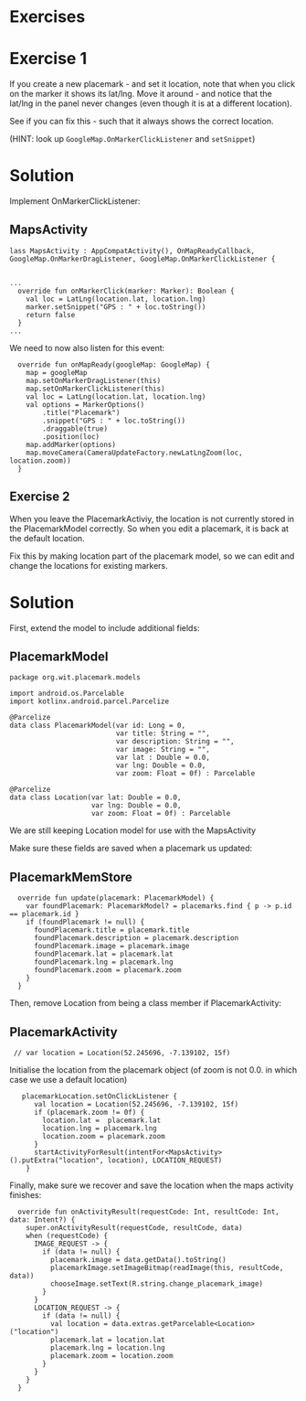 # Exercises

# Exercise 1

If you create a new placemark - and set it location, note that when you click on the marker it shows its lat/lng. Move it around - and notice that the lat/lng in the panel never changes (even though it is at a different location).

See if you can fix this - such that it always shows the correct location.

(HINT: look up `GoogleMap.OnMarkerClickListener` and `setSnippet`)

# Solution


Implement OnMarkerClickListener:

## MapsActivity

~~~
lass MapsActivity : AppCompatActivity(), OnMapReadyCallback,  GoogleMap.OnMarkerDragListener, GoogleMap.OnMarkerClickListener {


...
  override fun onMarkerClick(marker: Marker): Boolean {
    val loc = LatLng(location.lat, location.lng)
    marker.setSnippet("GPS : " + loc.toString())
    return false
  }
...
~~~

We need to now also listen for this event:

~~~
  override fun onMapReady(googleMap: GoogleMap) {
    map = googleMap
    map.setOnMarkerDragListener(this)
    map.setOnMarkerClickListener(this)
    val loc = LatLng(location.lat, location.lng)
    val options = MarkerOptions()
        .title("Placemark")
        .snippet("GPS : " + loc.toString())
        .draggable(true)
        .position(loc)
    map.addMarker(options)
    map.moveCamera(CameraUpdateFactory.newLatLngZoom(loc, location.zoom))
  }
~~~

## Exercise 2

When you leave the PlacemarkActiviy, the location is not currently stored in the PlacemarkModel correctly. So when you edit a placemark, it is back at the default location.

Fix this by making location part of the placemark model, so we can edit and change the locations for existing markers.

# Solution

First, extend the model to include additional fields:

## PlacemarkModel

~~~
package org.wit.placemark.models

import android.os.Parcelable
import kotlinx.android.parcel.Parcelize

@Parcelize
data class PlacemarkModel(var id: Long = 0,
                          var title: String = "",
                          var description: String = "",
                          var image: String = "",
                          var lat : Double = 0.0,
                          var lng: Double = 0.0,
                          var zoom: Float = 0f) : Parcelable

@Parcelize
data class Location(var lat: Double = 0.0,
                    var lng: Double = 0.0,
                    var zoom: Float = 0f) : Parcelable
~~~

We are still keeping Location model for use with the MapsActivity

Make sure these fields are saved when a placemark us updated:

## PlacemarkMemStore

~~~
  override fun update(placemark: PlacemarkModel) {
    var foundPlacemark: PlacemarkModel? = placemarks.find { p -> p.id == placemark.id }
    if (foundPlacemark != null) {
      foundPlacemark.title = placemark.title
      foundPlacemark.description = placemark.description
      foundPlacemark.image = placemark.image
      foundPlacemark.lat = placemark.lat
      foundPlacemark.lng = placemark.lng
      foundPlacemark.zoom = placemark.zoom
    }
  }
~~~

Then, remove Location from being a class member if PlacemarkActivity:

## PlacemarkActivity

~~~
 // var location = Location(52.245696, -7.139102, 15f)
~~~

Initialise the location from the placemark object (of zoom is not 0.0. in which case we use a default location)
~~~
   placemarkLocation.setOnClickListener {
      val location = Location(52.245696, -7.139102, 15f)
      if (placemark.zoom != 0f) {
        location.lat =  placemark.lat
        location.lng = placemark.lng
        location.zoom = placemark.zoom
      }
      startActivityForResult(intentFor<MapsActivity>().putExtra("location", location), LOCATION_REQUEST)
    }
~~~

Finally, make sure we recover and save the location when the maps activity finishes:

~~~
  override fun onActivityResult(requestCode: Int, resultCode: Int, data: Intent?) {
    super.onActivityResult(requestCode, resultCode, data)
    when (requestCode) {
      IMAGE_REQUEST -> {
        if (data != null) {
          placemark.image = data.getData().toString()
          placemarkImage.setImageBitmap(readImage(this, resultCode, data))
          chooseImage.setText(R.string.change_placemark_image)
        }
      }
      LOCATION_REQUEST -> {
        if (data != null) {
          val location = data.extras.getParcelable<Location>("location")
          placemark.lat = location.lat
          placemark.lng = location.lng
          placemark.zoom = location.zoom
        }
      }
    }
  }
~~~
